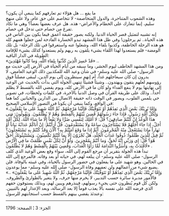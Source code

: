 ------------------------------------------------------------------------

ما يقع ... هل هؤلاء تم تعارفهم كما ينبغي أن يكون؟  
وهذه الشعوب المتناحرة، والدول المتخاصمة- لا تتخاصم على حق عام، ولا على
منهج سليم، إنما تتعارك على الحطام والأعراض- هذه. هل عرف بعضها بعضاً؟ وهي
ما تكاد تفرغ من خصام حتى تدخل في خصام.  
إنه تشبيه لتمثيل قصر الحياة الدنيا. ولكنه يصور حقيقة أعمق فيما يكون بين
الناس في هذه الحياة.. ثم يرحلون! وفي ظل هذا المشهد تبدو الخسارة الفادحة
لمن جعلوا همهم كله هو هذه الرحلة الخاطفة، وكذبوا بلقاء الله، وشغلوا عنه
واستغرقوا في تلك الرحلة- بل تلك الومضة- فلم يستعدوا لهذا اللقاء بشيء
يلقون به ربهم ولم يستعدوا كذلك بشيء للإقامة الطويلة في الدار الباقية:  
«قَدْ خَسِرَ الَّذِينَ كَذَّبُوا بِلِقاءِ اللَّهِ، وَما كانُوا مُهْتَدِينَ» ..  
ومن هذا المشهد الخاطف ليوم الحشر، وما سبقه من أيام الحياة في الأرض إلى
حديث مع الرسول- صلى الله عليه وسلم- في شأن وعيد الله للمكذبين ذلك الوعيد
الغامض، لا يدرون إن كان سيعاجلهم غداً، أم إنهم سينظرون إلى يوم الدين،
ليبقى مصلتاً فوق رؤوسهم لعلهم يتقون ويهتدون.. وشيئاً فشيئاً تنتهي الجولة
التي بدأت بالحديث عن الوعيد إلى نهايتها يوم لا ينفع الفداء ولو كان ما في
الأرض كله، ويوم يقضي الله بالقسط لا يظلم أحداً.. وذلك على طريقة القرآن في
وصل الدنيا بالآخرة، في كلمات ولحظات، في تصوير حي يلمس القلوب، ويصور في
الوقت ذاته حقيقة الاتصال بين الدارين والحياتين كما هما في الواقع، وكما
ينبغي أن يكونا في التصور الإسلامي الصحيح:  
«وَإِمَّا نُرِيَنَّكَ بَعْضَ الَّذِي نَعِدُهُمْ أَوْ نَتَوَفَّيَنَّكَ فَإِلَيْنا مَرْجِعُهُمْ، ثُمَّ اللَّهُ شَهِيدٌ عَلى ما
يَفْعَلُونَ. وَلِكُلِّ أُمَّةٍ رَسُولٌ، فَإِذا جاءَ رَسُولُهُمْ قُضِيَ بَيْنَهُمْ بِالْقِسْطِ وَهُمْ لا يُظْلَمُونَ.
وَيَقُولُونَ: مَتى هذَا الْوَعْدُ إِنْ كُنْتُمْ صادِقِينَ؟ قُلْ: لا أَمْلِكُ لِنَفْسِي ضَرًّا وَلا نَفْعاً
إِلَّا ما شاءَ اللَّهُ، لِكُلِّ أُمَّةٍ أَجَلٌ، إِذا جاءَ أَجَلُهُمْ فَلا يَسْتَأْخِرُونَ ساعَةً وَلا
يَسْتَقْدِمُونَ. قُلْ أَرَأَيْتُمْ: إِنْ أَتاكُمْ عَذابُهُ بَياتاً أَوْ نَهاراً ماذا يَسْتَعْجِلُ مِنْهُ
الْمُجْرِمُونَ. أَثُمَّ إِذا ما وَقَعَ آمَنْتُمْ بِهِ؟ آلْآنَ وَقَدْ كُنْتُمْ بِهِ تَسْتَعْجِلُونَ؟ ثُمَّ قِيلَ
لِلَّذِينَ ظَلَمُوا: ذُوقُوا عَذابَ الْخُلْدِ، هَلْ تُجْزَوْنَ إِلَّا بِما كُنْتُمْ تَكْسِبُونَ. وَيَسْتَنْبِئُونَكَ
أَحَقٌّ هُوَ؟ قُلْ: إِي وَرَبِّي إِنَّهُ لَحَقٌّ، وَما أَنْتُمْ بِمُعْجِزِينَ. وَلَوْ أَنَّ لِكُلِّ نَفْسٍ ظَلَمَتْ ما فِي
الْأَرْضِ لَافْتَدَتْ بِهِ، وَأَسَرُّوا النَّدامَةَ لَمَّا رَأَوُا الْعَذابَ، وَقُضِيَ بَيْنَهُمْ بِالْقِسْطِ وَهُمْ
لا يُظْلَمُونَ» .  
تبدأ هذه الجولة بتقرير أن مرجع القوم إلى الله، سواء وقع بعض الوعيد الذي
كلف الرسول- صلى الله عليه وسلم- أن يبلغه لهم، في حياته أو بعد وفاته.
فالمرجع إلى الله في الحالين. وهو شهيد على ما يفعلون في حضور الرسول
بالحياة، وفي غيبته بالوفاة. فلن يضيع شيء من أعمالهم ولن تعفيهم وفاة
الرسول- صلى الله عليه وسلم- مما يوعدون.  
«وَإِمَّا نُرِيَنَّكَ بَعْضَ الَّذِي نَعِدُهُمْ أَوْ نَتَوَفَّيَنَّكَ فَإِلَيْنا مَرْجِعُهُمْ، ثُمَّ اللَّهُ شَهِيدٌ عَلى ما
يَفْعَلُونَ» .. فالأمور مدبرة سائرة حسب التدبير، لا يخرم منها حرف، ولا يتغير
بالطوارئ والظروف. ولكن كل قوم يُنظرون حتى يجيء رسولهم، فينذرهم ويبين لهم،
وبذلك يستوفون حقهم الذي فرضه الله على نفسه بألا يعذب قوماً إلا بعد
الرسالة، وبعد الإعذار لهم بالتبيين. وعندئذ يقضي بينهم بالقسط حسب
استجابتهم للرسول:

------------------------------------------------------------------------

الجزء: 3 ¦ الصفحة: 1796
